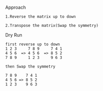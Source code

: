 Approach

    1.Reverse the matrix up to down

    2.Transpose the matrix(Swap the symmetry)


Dry Run

    first reverse up to down 
    1 2 3     7 8 9     7 4 1
    4 5 6  => 4 5 6  => 8 5 2
    7 8 9     1 2 3     9 6 3

    then Swap the symmetry

    7 8 9    7 4 1 
    4 5 6 => 8 5 2
    1 2 3    9 6 3